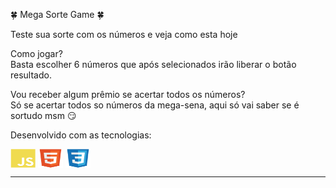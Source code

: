 🍀 Mega Sorte Game 🍀

Teste sua sorte com os números e veja como esta hoje

Como jogar? <br>
Basta escolher 6 números que após selecionados irão liberar o botão resultado.

Vou receber algum prêmio se acertar todos os números?<br>
Só se acertar todos so números da mega-sena, aqui só vai saber se é sortudo msm 😏



 Desenvolvido com as tecnologias:

  <img align="center" alt="Pamela-Js" height="30" width="40" src="https://raw.githubusercontent.com/devicons/devicon/master/icons/javascript/javascript-plain.svg"> <img align="center" alt="Pamela-HTML" height="30" width="40" src="https://raw.githubusercontent.com/devicons/devicon/master/icons/html5/html5-original.svg"> <img align="center" alt="Pamela-CSS" height="30" width="40" src="https://raw.githubusercontent.com/devicons/devicon/master/icons/css3/css3-original.svg">
  
  <hr>
